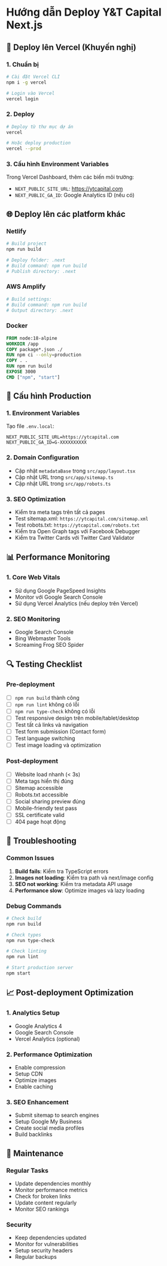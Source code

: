 # Hướng dẫn Deploy Y&T Capital Next.js

## 🚀 Deploy lên Vercel (Khuyến nghị)

### 1. Chuẩn bị
```bash
# Cài đặt Vercel CLI
npm i -g vercel

# Login vào Vercel
vercel login
```

### 2. Deploy
```bash
# Deploy từ thư mục dự án
vercel

# Hoặc deploy production
vercel --prod
```

### 3. Cấu hình Environment Variables
Trong Vercel Dashboard, thêm các biến môi trường:
- `NEXT_PUBLIC_SITE_URL`: https://ytcapital.com
- `NEXT_PUBLIC_GA_ID`: Google Analytics ID (nếu có)

## 🌐 Deploy lên các platform khác

### Netlify
```bash
# Build project
npm run build

# Deploy folder: .next
# Build command: npm run build
# Publish directory: .next
```

### AWS Amplify
```bash
# Build settings:
# Build command: npm run build
# Output directory: .next
```

### Docker
```dockerfile
FROM node:18-alpine
WORKDIR /app
COPY package*.json ./
RUN npm ci --only=production
COPY . .
RUN npm run build
EXPOSE 3000
CMD ["npm", "start"]
```

## 🔧 Cấu hình Production

### 1. Environment Variables
Tạo file `.env.local`:
```env
NEXT_PUBLIC_SITE_URL=https://ytcapital.com
NEXT_PUBLIC_GA_ID=G-XXXXXXXXXX
```

### 2. Domain Configuration
- Cập nhật `metadataBase` trong `src/app/layout.tsx`
- Cập nhật URL trong `src/app/sitemap.ts`
- Cập nhật URL trong `src/app/robots.ts`

### 3. SEO Optimization
- Kiểm tra meta tags trên tất cả pages
- Test sitemap.xml: `https://ytcapital.com/sitemap.xml`
- Test robots.txt: `https://ytcapital.com/robots.txt`
- Kiểm tra Open Graph tags với Facebook Debugger
- Kiểm tra Twitter Cards với Twitter Card Validator

## 📊 Performance Monitoring

### 1. Core Web Vitals
- Sử dụng Google PageSpeed Insights
- Monitor với Google Search Console
- Sử dụng Vercel Analytics (nếu deploy trên Vercel)

### 2. SEO Monitoring
- Google Search Console
- Bing Webmaster Tools
- Screaming Frog SEO Spider

## 🔍 Testing Checklist

### Pre-deployment
- [ ] `npm run build` thành công
- [ ] `npm run lint` không có lỗi
- [ ] `npm run type-check` không có lỗi
- [ ] Test responsive design trên mobile/tablet/desktop
- [ ] Test tất cả links và navigation
- [ ] Test form submission (Contact form)
- [ ] Test language switching
- [ ] Test image loading và optimization

### Post-deployment
- [ ] Website load nhanh (< 3s)
- [ ] Meta tags hiển thị đúng
- [ ] Sitemap accessible
- [ ] Robots.txt accessible
- [ ] Social sharing preview đúng
- [ ] Mobile-friendly test pass
- [ ] SSL certificate valid
- [ ] 404 page hoạt động

## 🚨 Troubleshooting

### Common Issues
1. **Build fails**: Kiểm tra TypeScript errors
2. **Images not loading**: Kiểm tra path và next/image config
3. **SEO not working**: Kiểm tra metadata API usage
4. **Performance slow**: Optimize images và lazy loading

### Debug Commands
```bash
# Check build
npm run build

# Check types
npm run type-check

# Check linting
npm run lint

# Start production server
npm start
```

## 📈 Post-deployment Optimization

### 1. Analytics Setup
- Google Analytics 4
- Google Search Console
- Vercel Analytics (optional)

### 2. Performance Optimization
- Enable compression
- Setup CDN
- Optimize images
- Enable caching

### 3. SEO Enhancement
- Submit sitemap to search engines
- Setup Google My Business
- Create social media profiles
- Build backlinks

## 🔄 Maintenance

### Regular Tasks
- Update dependencies monthly
- Monitor performance metrics
- Check for broken links
- Update content regularly
- Monitor SEO rankings

### Security
- Keep dependencies updated
- Monitor for vulnerabilities
- Setup security headers
- Regular backups

